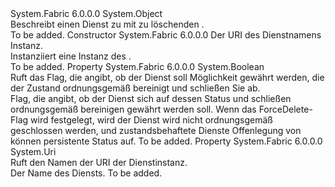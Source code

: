 <Type Name="DeleteServiceDescription" FullName="System.Fabric.Description.DeleteServiceDescription">
  <TypeSignature Language="C#" Value="public sealed class DeleteServiceDescription" />
  <TypeSignature Language="ILAsm" Value=".class public auto ansi sealed beforefieldinit DeleteServiceDescription extends System.Object" />
  <TypeSignature Language="DocId" Value="T:System.Fabric.Description.DeleteServiceDescription" />
  <TypeSignature Language="VB.NET" Value="Public NotInheritable Class DeleteServiceDescription" />
  <TypeSignature Language="F#" Value="type DeleteServiceDescription = class" />
  <AssemblyInfo>
    <AssemblyName>System.Fabric</AssemblyName>
    <AssemblyVersion>6.0.0.0</AssemblyVersion>
  </AssemblyInfo>
  <Base>
    <BaseTypeName>System.Object</BaseTypeName>
  </Base>
  <Interfaces />
  <Docs>
    <summary>
      <para>Beschreibt einen Dienst zu mit zu löschenden <see cref="M:System.Fabric.FabricClient.ServiceManagementClient.DeleteServiceAsync(System.Fabric.Description.DeleteServiceDescription,System.TimeSpan,System.Threading.CancellationToken)" />.</para>
    </summary>
    <remarks>To be added.</remarks>
  </Docs>
  <Members>
    <Member MemberName=".ctor">
      <MemberSignature Language="C#" Value="public DeleteServiceDescription (Uri serviceName);" />
      <MemberSignature Language="ILAsm" Value=".method public hidebysig specialname rtspecialname instance void .ctor(class System.Uri serviceName) cil managed" />
      <MemberSignature Language="DocId" Value="M:System.Fabric.Description.DeleteServiceDescription.#ctor(System.Uri)" />
      <MemberSignature Language="VB.NET" Value="Public Sub New (serviceName As Uri)" />
      <MemberSignature Language="F#" Value="new System.Fabric.Description.DeleteServiceDescription : Uri -&gt; System.Fabric.Description.DeleteServiceDescription" Usage="new System.Fabric.Description.DeleteServiceDescription serviceName" />
      <MemberType>Constructor</MemberType>
      <AssemblyInfo>
        <AssemblyName>System.Fabric</AssemblyName>
        <AssemblyVersion>6.0.0.0</AssemblyVersion>
      </AssemblyInfo>
      <Parameters>
        <Parameter Name="serviceName" Type="System.Uri" />
      </Parameters>
      <Docs>
        <param name="serviceName">
          <para>Der URI des Dienstnamens Instanz.</para>
        </param>
        <summary>
          <para>Instanziiert eine Instanz des <see cref="T:System.Fabric.Description.DeleteServiceDescription" />. </para>
        </summary>
        <remarks>To be added.</remarks>
      </Docs>
    </Member>
    <Member MemberName="ForceDelete">
      <MemberSignature Language="C#" Value="public bool ForceDelete { get; set; }" />
      <MemberSignature Language="ILAsm" Value=".property instance bool ForceDelete" />
      <MemberSignature Language="DocId" Value="P:System.Fabric.Description.DeleteServiceDescription.ForceDelete" />
      <MemberSignature Language="VB.NET" Value="Public Property ForceDelete As Boolean" />
      <MemberSignature Language="F#" Value="member this.ForceDelete : bool with get, set" Usage="System.Fabric.Description.DeleteServiceDescription.ForceDelete" />
      <MemberType>Property</MemberType>
      <AssemblyInfo>
        <AssemblyName>System.Fabric</AssemblyName>
        <AssemblyVersion>6.0.0.0</AssemblyVersion>
      </AssemblyInfo>
      <ReturnValue>
        <ReturnType>System.Boolean</ReturnType>
      </ReturnValue>
      <Docs>
        <summary>
          <para>Ruft das Flag, die angibt, ob der Dienst soll Möglichkeit gewährt werden, die der Zustand ordnungsgemäß bereinigt und schließen Sie ab.</para>
        </summary>
        <value>
          <para>Flag, die angibt, ob der Dienst sich auf dessen Status und schließen ordnungsgemäß bereinigen gewährt werden soll.</para>
          <para>Wenn das ForceDelete-Flag wird festgelegt, wird der Dienst wird nicht ordnungsgemäß geschlossen werden, und zustandsbehaftete Dienste Offenlegung von können persistente Status auf.</para>
        </value>
        <remarks>To be added.</remarks>
      </Docs>
    </Member>
    <Member MemberName="ServiceName">
      <MemberSignature Language="C#" Value="public Uri ServiceName { get; }" />
      <MemberSignature Language="ILAsm" Value=".property instance class System.Uri ServiceName" />
      <MemberSignature Language="DocId" Value="P:System.Fabric.Description.DeleteServiceDescription.ServiceName" />
      <MemberSignature Language="VB.NET" Value="Public ReadOnly Property ServiceName As Uri" />
      <MemberSignature Language="F#" Value="member this.ServiceName : Uri" Usage="System.Fabric.Description.DeleteServiceDescription.ServiceName" />
      <MemberType>Property</MemberType>
      <AssemblyInfo>
        <AssemblyName>System.Fabric</AssemblyName>
        <AssemblyVersion>6.0.0.0</AssemblyVersion>
      </AssemblyInfo>
      <ReturnValue>
        <ReturnType>System.Uri</ReturnType>
      </ReturnValue>
      <Docs>
        <summary>
          <para>Ruft den Namen der URI der Dienstinstanz.</para>
        </summary>
        <value>
          <para>Der Name des Diensts.</para>
        </value>
        <remarks>To be added.</remarks>
      </Docs>
    </Member>
  </Members>
</Type>